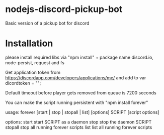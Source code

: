 # nodejs-discord-pickup-bot

Basic version of a pickup bot for discord

# Installation
please install required libs via "npm install" + package name 
discord.io, node-persist, request and fs

Get application token from https://discordapp.com/developers/applications/me/
and add to var dicordtoken = "";

Default timeout before player gets removed from queue is 7200 seconds

You can make the script running persistent with "npm install forever"

usage: forever [start | stop | stopall | list] [options] SCRIPT [script options]

options:
  start          start SCRIPT as a daemon
  stop           stop the daemon SCRIPT
  stopall        stop all running forever scripts
  list           list all running forever scripts
